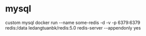 # mysql
custom mysql
docker run --name some-redis -d -v -p 6379:6379  redis:/data ledangtuanbk/redis:5.0 redis-server --appendonly yes 
